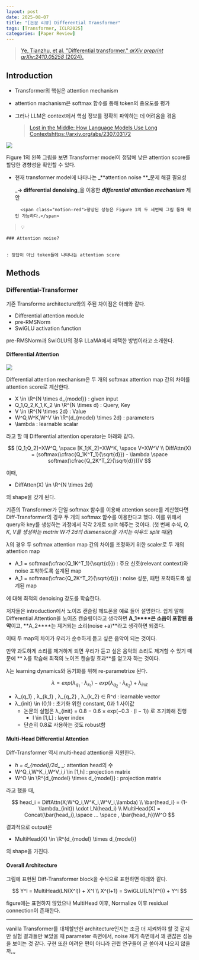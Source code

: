 ```yaml
---
layout: post
date: 2025-08-07
title: "[논문 리뷰] Differential Transformer"
tags: [Transformer, ICLR2025]
categories: [Paper Review]
---
```


> [Ye, Tianzhu, et al. "Differential transformer." ](https://arxiv.org/abs/2410.05258)[_arXiv preprint arXiv:2410.05258_](https://arxiv.org/abs/2410.05258)[ (2024).](https://arxiv.org/abs/2410.05258)



## Introduction

- Transformer의 핵심은 attention mechanism
- attention machanism은 softmax 함수를 통해 token의 중요도를 평가
- 그러나 LLM은 context에서 핵심 정보를 정확히 파악하는 데 어려움을 겪음

	> [Lost in the Middle: How Language Models Use Long Contextshttps://arxiv.org/abs/2307.03172](https://arxiv.org/abs/2307.03172)


![](https://prod-files-secure.s3.us-west-2.amazonaws.com/542b861c-36a8-4051-84e5-8804b6728dba/9083ea56-691a-4752-ae26-47f403431ac8/image.png?X-Amz-Algorithm=AWS4-HMAC-SHA256&X-Amz-Content-Sha256=UNSIGNED-PAYLOAD&X-Amz-Credential=ASIAZI2LB4667DBXRIPP%2F20250910%2Fus-west-2%2Fs3%2Faws4_request&X-Amz-Date=20250910T200110Z&X-Amz-Expires=3600&X-Amz-Security-Token=IQoJb3JpZ2luX2VjEIv%2F%2F%2F%2F%2F%2F%2F%2F%2F%2FwEaCXVzLXdlc3QtMiJIMEYCIQCbom2TFsktvFuRY6%2B59sNkT%2BH1MEX2BRoGV%2F9bUiyB3wIhAI9AikTTtIvCqoV2pen1OEu9PhyO2RdjJLONhUGOw48iKogECPT%2F%2F%2F%2F%2F%2F%2F%2F%2F%2FwEQABoMNjM3NDIzMTgzODA1IgwMhwM7U7X5IfevAUEq3APZVjB1kj7Z6a71rU%2FnZr7WSX8h9tJ3RLb%2FrmT1UfCy5ZKugMinZg%2BIntsXefzBfwffiBRPFtaXoNf7yybYzjd2Tfvmyy8UgtuqNra4OstuzHkyqoJzLfIzIUy%2BZIf3TvHCaHpFNUBR49lqAQJOYT9T%2BjOo92mv5Qy44joF%2FWTz7vYEmSsCsEQGkfVj74mJknaXPAmDAf7LgvMFC77lwAgVYZBK6QyKjk%2B6LljqzcFtIKejBLbXNl8oqd4DmqzzUEzjKJffZU8Jyw6Hpb%2BUZXwrmTYvIZbSEWGQxFs6DHdNB%2F3FC8R0CC0n%2B%2BT097gWYcviFrn30eHUEpQASJF2fN2JapF%2BEW3uKMVCYCawwJW0U%2B1IXZBq7MMjmdWg4G8iutlYL1%2FHmouvO8spipoDeAsAhwiS%2BO8QNzIz4vF31RsmrRHIgAo%2BK9iQ6VhyJmercUXdE5NoJzQYD0Nq%2BR93UN9nvpTAnV8w6DqADrrdHq2oKAMFbp83xvE%2FRGSEjJYocnl3Jk7Xf%2F4NfTsDbfcLS3N%2B2KrDm9zBej9rXl%2BkzOG%2Bb238%2F362%2BIpXPbSwlpVh5P%2FIaU9x3FYlVSNqyEWPo2yj2zSQWJ3b9D8ckiPVGuMpZyBniUiFQCvZQHaZyjCdmofGBjqkAdOlUxDR83ospudk8DSiHvwEXAAKN70wx2ZEFOvmnvEQJVnhclQFsM%2BkYMTrpBsYkxLk7sSE5%2BylnBCm%2BYuKcPPsAlP2IEuKmvJxXWfm4X4dEST5QDGHM2wl35j6y%2F3sAEiELFnT83vTV5b029bt%2Fn3oWGa5AZLeKASrNqJX91ViCrlgqI2lyy%2FXClXL3nhkOgfBp4eefDHZWfhsQCC4uw%2FRVz0B&X-Amz-Signature=4eae63e20140e1b74f88ea8090ea25ec7afbeb2fb0796ae1596b28dced0d47ef&X-Amz-SignedHeaders=host&x-amz-checksum-mode=ENABLED&x-id=GetObject)


Figure 1의 왼쪽 그림을 보면 Transformer model이 정답에 낮은 attention score를 할당한 경향성을 확인할 수 있다.

- 현재 transformer model에 나타나는 _**attention noise **_문제 해결 필요성

	_**→ differential denoising**_을 이용한 _**differential attention mechanism**_ 제안


		<span class="notion-red">향상된 성능은 Figure 1의 두 세번째 그림 통해 확인 가능하다.</span>


> 💡 


	### Attention noise?


	: 정답이 아닌 token들에 나타나는 attention score



## Methods



### Differential-Transformer


기존 Transforme architecture와의 주된 차이점은 아래와 같다.

- Differential attention module
- pre-RMSNorm
- SwiGLU activation function

pre-RMSNorm과 SwiGLU의 경우 LLaMA에서 채택한 방법이라고 소개한다.



#### Differential Attention


![](https://prod-files-secure.s3.us-west-2.amazonaws.com/542b861c-36a8-4051-84e5-8804b6728dba/116d70b2-1963-4810-9167-f4c7d8a06e8f/image.png?X-Amz-Algorithm=AWS4-HMAC-SHA256&X-Amz-Content-Sha256=UNSIGNED-PAYLOAD&X-Amz-Credential=ASIAZI2LB4667DBXRIPP%2F20250910%2Fus-west-2%2Fs3%2Faws4_request&X-Amz-Date=20250910T200110Z&X-Amz-Expires=3600&X-Amz-Security-Token=IQoJb3JpZ2luX2VjEIv%2F%2F%2F%2F%2F%2F%2F%2F%2F%2FwEaCXVzLXdlc3QtMiJIMEYCIQCbom2TFsktvFuRY6%2B59sNkT%2BH1MEX2BRoGV%2F9bUiyB3wIhAI9AikTTtIvCqoV2pen1OEu9PhyO2RdjJLONhUGOw48iKogECPT%2F%2F%2F%2F%2F%2F%2F%2F%2F%2FwEQABoMNjM3NDIzMTgzODA1IgwMhwM7U7X5IfevAUEq3APZVjB1kj7Z6a71rU%2FnZr7WSX8h9tJ3RLb%2FrmT1UfCy5ZKugMinZg%2BIntsXefzBfwffiBRPFtaXoNf7yybYzjd2Tfvmyy8UgtuqNra4OstuzHkyqoJzLfIzIUy%2BZIf3TvHCaHpFNUBR49lqAQJOYT9T%2BjOo92mv5Qy44joF%2FWTz7vYEmSsCsEQGkfVj74mJknaXPAmDAf7LgvMFC77lwAgVYZBK6QyKjk%2B6LljqzcFtIKejBLbXNl8oqd4DmqzzUEzjKJffZU8Jyw6Hpb%2BUZXwrmTYvIZbSEWGQxFs6DHdNB%2F3FC8R0CC0n%2B%2BT097gWYcviFrn30eHUEpQASJF2fN2JapF%2BEW3uKMVCYCawwJW0U%2B1IXZBq7MMjmdWg4G8iutlYL1%2FHmouvO8spipoDeAsAhwiS%2BO8QNzIz4vF31RsmrRHIgAo%2BK9iQ6VhyJmercUXdE5NoJzQYD0Nq%2BR93UN9nvpTAnV8w6DqADrrdHq2oKAMFbp83xvE%2FRGSEjJYocnl3Jk7Xf%2F4NfTsDbfcLS3N%2B2KrDm9zBej9rXl%2BkzOG%2Bb238%2F362%2BIpXPbSwlpVh5P%2FIaU9x3FYlVSNqyEWPo2yj2zSQWJ3b9D8ckiPVGuMpZyBniUiFQCvZQHaZyjCdmofGBjqkAdOlUxDR83ospudk8DSiHvwEXAAKN70wx2ZEFOvmnvEQJVnhclQFsM%2BkYMTrpBsYkxLk7sSE5%2BylnBCm%2BYuKcPPsAlP2IEuKmvJxXWfm4X4dEST5QDGHM2wl35j6y%2F3sAEiELFnT83vTV5b029bt%2Fn3oWGa5AZLeKASrNqJX91ViCrlgqI2lyy%2FXClXL3nhkOgfBp4eefDHZWfhsQCC4uw%2FRVz0B&X-Amz-Signature=377b9eaf530a82b49b2ed8da89d6a58539e9625cbf222bcb096f56f8d7749344&X-Amz-SignedHeaders=host&x-amz-checksum-mode=ENABLED&x-id=GetObject)


Differential attention mechanism은 두 개의 softmax attention map 간의 차이를 attention score로 계산한다.

- X \in \R^{N \times d\_{model}} : given input
- Q\_1,Q\_2,K\_1,K\_2 \in \R^{N \times d} : Query, Key
- V \in \R^{N \times 2d} : Value
- W^Q,W^K,W^V \in \R^{d\_{model} \times 2d} : parameters
- \lambda : learnable scalar

라고 할 때 Differential attention operator는 아래와 같다.


$$
[Q_1;Q_2]=XW^Q, \space [K_1;K_2]=XW^K, \space V=XW^V \\
DiffAttn(X) = (softmax(\cfrac{Q_1K^T_1}{\sqrt{d}}) - \lambda \space softmax(\cfrac{Q_2K^T_2}{\sqrt{d}}))V
$$


이때,

- DiffAtten(X) \in \R^{N \times 2d}

의 shape을 갖게 된다.


기존의 Transformer가 단일 softmax 함수를 이용해 attention score를 계산했다면 Diff-Transformer의 경우 두 개의 softmax 함수를 이용한다고 했다. 이를 위해서 query와 key를 생성하는 과정에서 각각 2개로 split 해주는 것이다. <span class="notion-red">(첫 번째 수식, </span><span class="notion-red">_Q, K, V를 생성하는 matrix W가 2d의 dismension을 가지는 이유도 split 때문_</span><span class="notion-red">)</span>


 λ의 경우 두 softmax attention map 간의 차이를 조정하기 위한 scaler로 두 개의 attention map

- A\_1 = softmax(\cfrac{Q\_1K^T\_1}{\sqrt{d}}) : 주요 신호(relevant context)와 noise 포착하도록 설계된 map
- A\_1 = softmax(\cfrac{Q\_2K^T\_2}{\sqrt{d}}) : noise 성분, 패턴 포착하도록 설계된 map 

에 대해 최적의 denoising 강도를 학습한다.


저자들은 introduction에서 노이즈 캔슬링 헤드폰을 예로 들어 설명한다. 쉽게 말해 Differential Attention을 노이즈 캔슬링이라고 생각하면 **A\_1****은 소음이 포함된 음악**이고, **A\_2****는 제거되는 소리(noise +a)**라고 생각하면 되겠다. 


이때 두 map의 차이가 우리가 순수하게 듣고 싶은 음악이 되는 것이다. 


만약 과도하게 소리를 제거하게 되면 우리가 듣고 싶은 음악의 소리도 제거할 수 있기 때문에 ** λ를 학습해 최적의 노이즈 캔슬링 효과**를 얻고자 하는 것이다.


λ는 learning dynamics와 동기화를 위해 re-parametrize 된다.


$$
\lambda = exp(\lambda_{q_1} \cdot \lambda_{k_1}) - exp(\lambda_{q_2} \cdot \lambda_{k_2}) + \lambda_{init}
$$

- λ\_{q\_1} , λ\_{k\_1} , λ\_{q\_2} , λ\_{k\_2} ∈ R^d : learnable vector
- λ\_{init} \in (0,1) : 초기화 위한 constant, 0과 1 사이값
	- 논문의 실험은 λ\_{init} = 0.8 − 0.6 × exp(−0.3 · (l − 1)) 로 초기화해 진행
		- l \in [1,L] : layer index
	- 단순히 0.8로 사용하는 것도 robust함


#### **Multi-Head Differential Attention**


Diff-Transformer 역시 multi-head attention을 지원한다.

- _h = d\_{model}/2d__ _: attention head의 수
- W^Q\_i,W^K\_i,W^V\_i,i \in [1,h] : projection matrix
- W^O \in \R^{d\_{model} \times d\_{model}} : projection matrix

라고 했을 때,


$$
head_i = DiffAttn(X;W^Q_i,W^K_i,W^V_i,\lambda) \\
\bar{head_i} = (1-\lambda_{init}) \cdot LN(head_i) \\
MultiHead(X) = Concat(\bar{head_i},\space ... \space , \bar{head_h})W^O
$$


결과적으로 output은

- MultiHead(X) \in \R^{d\_{model} \times d\_{model}}

의 shape을 가진다.



#### Overall Architecture


그림에 표현된 Diff-Transformer block을 수식으로 표현하면 아래와 같다.


$$
Y^l = MultiHead(LN(X^l)) + X^l \\
X^{l+1} = SwiGLU(LN(Y^l)) + Y^l
$$


figure에는 표현하지 않았으나 MultiHead 이후, Normalize 이후 residual connection이 존재한다.


---


vanilla Transformer를 대체할만한 architecture인지는 조금 더 지켜봐야 할 것 같지만 실험 결과들만 보았을 때 parameter 측면에서, noise 제거 측면에서 꽤 괜찮은 성능을 보이는 것 같다. 구현 또한 어려운 편이 아니라 관련 연구들이 곧 쏟아져 나오지 않을까,,,

